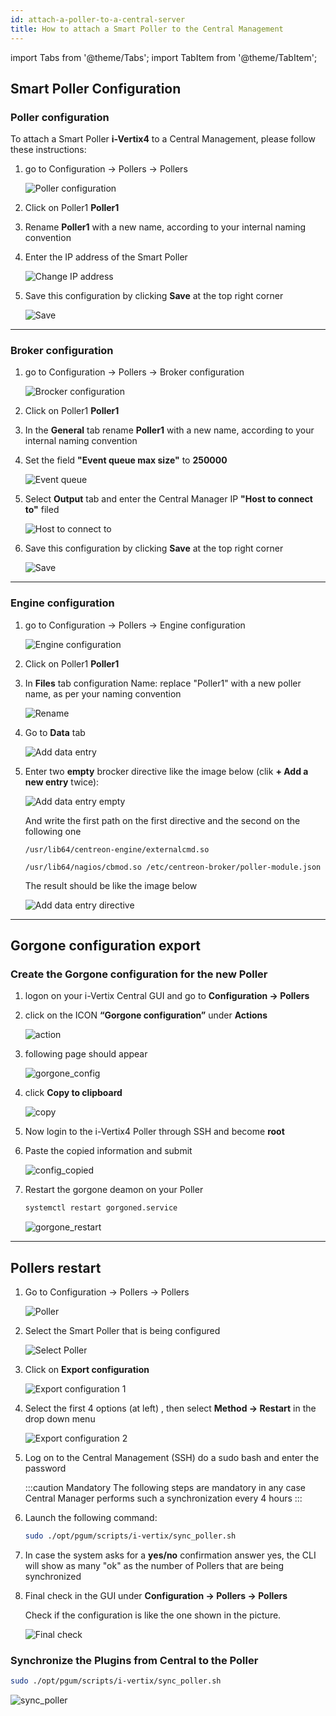 ```yaml
---
id: attach-a-poller-to-a-central-server
title: How to attach a Smart Poller to the Central Management
---
```

import Tabs from '@theme/Tabs';
import TabItem from '@theme/TabItem';

<Tabs>
<TabItem value="i-Vertix4 Poller" label="i-Vertix4 Poller" default>

## Smart Poller Configuration

### Poller configuration

To attach a Smart Poller **i-Vertix4** to a Central Management, please follow these instructions:

1. go to Configuration -> Pollers -> Pollers

    ![Poller configuration](../../assets/configuring-smart-poller/poller-attach-1.png)

2. Click on Poller1 **Poller1**

3. Rename **Poller1** with a new name, according to your internal naming convention

4. Enter the IP address of the Smart Poller

    ![Change IP address](../../assets/configuring-smart-poller/poller-attach-2.png)

5. Save this configuration by clicking **Save** at the top right corner

    ![Save](../../assets/configuring-smart-poller/save.png)

---

### Broker configuration

1. go to Configuration -> Pollers -> Broker configuration

    ![Brocker configuration](../../assets/configuring-smart-poller/poller-attach-3.png)

2. Click on Poller1 **Poller1**

3. In the **General** tab rename **Poller1** with a new name, according to your internal naming convention

4. Set the field **"Event queue max size"** to **250000**

    ![Event queue](../../assets/configuring-smart-poller/poller-attach-4.png)

5. Select **Output** tab and enter the Central Manager IP **"Host to connect to"** filed

    ![Host to connect to](../../assets/configuring-smart-poller/poller-attach-5.png)

6. Save this configuration by clicking **Save** at the top right corner

    ![Save](../../assets/configuring-smart-poller/save.png)

---

### Engine configuration

1. go to Configuration -> Pollers -> Engine configuration

    ![Engine configuration](../../assets/configuring-smart-poller/poller-attach-6.png)

2. Click on Poller1 **Poller1**

3. In **Files** tab configuration Name: replace "Poller1" with a new poller name, as per your naming convention

    ![Rename](../../assets/configuring-smart-poller/poller-attach-7.png)

4. Go to **Data** tab

    ![Add data entry](../../assets/configuring-smart-poller/poller-attach-8.png)

5. Enter two **empty** brocker directive like the image below (clik **+ Add a new entry** twice):

    ![Add data entry empty](../../assets/configuring-smart-poller/poller-attach-9.png)

    And write the first path on the first directive and the second on the following one

    ```text
    /usr/lib64/centreon-engine/externalcmd.so
    ```

    ```text
    /usr/lib64/nagios/cbmod.so /etc/centreon-broker/poller-module.json
    ```

    The result should be like the image below

    ![Add data entry directive](../../assets/configuring-smart-poller/poller-attach-10.png)

---

## Gorgone configuration export

### Create the Gorgone configuration for the new Poller

1. logon on your i-Vertix Central GUI and go to **Configuration -> Pollers**

2. click on the ICON **“Gorgone configuration”** under **Actions**

    ![action](../../assets/configuring-smart-poller/action.png)

3. following page should appear

    ![gorgone_config](../../assets/configuring-smart-poller/gorgone_config.png)

4. click **Copy to clipboard**

    ![copy](../../assets/configuring-smart-poller/copy2clipboard.png)

5. Now login to the i-Vertix4 Poller through SSH and become **root**

6. Paste the copied information and submit

    ![config_copied](../../assets/configuring-smart-poller/config_copied.png)

7. Restart the gorgone deamon on your Poller

    ```bash
    systemctl restart gorgoned.service
    ```

    ![gorgone_restart](../../assets/configuring-smart-poller/gorgone_restart.png)

---

## Pollers restart

1. Go to Configuration -> Pollers -> Pollers

    ![Poller](../../assets/configuring-smart-poller/poller-attach-1.png)

2. Select the Smart Poller that is being configured

    ![Select Poller](../../assets/configuring-smart-poller/poller-attach-11.png)

3. Click on **Export configuration**

    ![Export configuration 1](../../assets/configuring-smart-poller/poller-attach-12.png)

4. Select the first 4 options (at left) , then select **Method -> Restart** in the drop down menu

    ![Export configuration 2](../../assets/configuring-smart-poller/poller-attach-13.png)

5. Log on to the Central Management (SSH) do a sudo bash and enter the password

    :::caution Mandatory
    The following steps are mandatory in any case Central Manager performs such a synchronization every 4 hours
    :::

6. Launch the following command:

    ```bash
    sudo ./opt/pgum/scripts/i-vertix/sync_poller.sh
    ```

7. In case the system asks for a **yes/no** confirmation answer yes, the CLI will show as many "ok" as the number of Pollers that are being synchronized

8. Final check in the GUI under **Configuration -> Pollers -> Pollers**

    Check if the configuration is like the one shown in the picture.

    ![Final check](../../assets/configuring-smart-poller/poller-attach-14.png)

### Synchronize the Plugins from Central to the Poller

```bash
sudo ./opt/pgum/scripts/i-vertix/sync_poller.sh
```

![sync_poller](../../assets/configuring-smart-poller/sync_poller.png)

</TabItem>
</Tabs>
